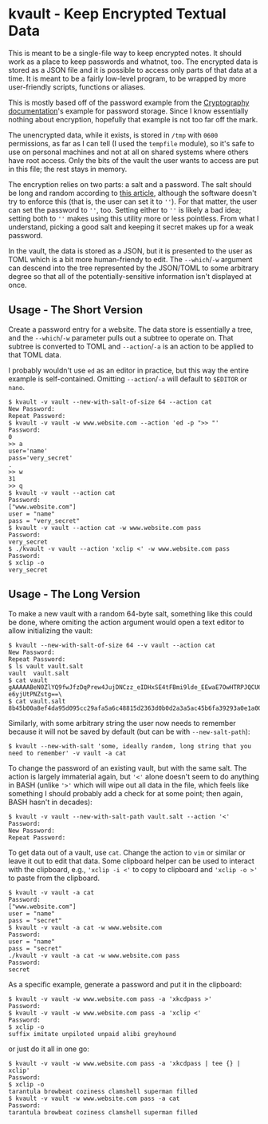# kvault - Keep Encrypted Textual Data

This is meant to be a single-file way to keep encrypted notes. It should work
as a place to keep passwords and whatnot, too. The encrypted data is stored as
a JSON file and it is possible to access only parts of that data at a time. It
is meant to be a fairly low-level program, to be wrapped by more user-friendly
scripts, functions or aliases.

This is mostly based off of the password example from the
[Cryptography documentation](https://python-docs.readthedocs.io/en/latest/scenarios/crypto.html)'s
example for password storage. Since I know essentially nothing about
encryption, hopefully that example is not too far off the mark.

The unencrypted data, while it exists, is stored in `/tmp` with `0600` permissions,
as far as I can tell (I used the `tempfile` module), so it's safe to use on
personal machines and not at all on shared systems where others have root
access. Only the bits of the vault the user wants to access are put in this file;
the rest stays in memory.

The encryption relies on two parts: a salt and a password. The salt should be
long and random according to
[this article](https://en.wikipedia.org/wiki/Salt_(cryptography)), although the
software doesn't try to enforce this (that is, the user can set it to `''`). For
that matter, the user can set the password to `''`, too. Setting either to `''` is
likely a bad idea; setting both to `''` makes using this utility more or less
pointless. From what I understand, picking a good salt and keeping it secret
makes up for a weak password.

In the vault, the data is stored as a JSON, but it is presented to the user as
TOML which is a bit more human-friendy to edit. The `--which`/`-w` argument can
descend into the tree represented by the JSON/TOML to some arbitrary degree so
that all of the potentially-sensitive information isn't displayed at once.

## Usage - The Short Version

Create a password entry for a website. The data store is essentially a tree,
and the `--which`/`-w` parameter pulls out a subtree to operate on. That subtree is
converted to TOML and `--action`/`-a` is an action to be applied to that TOML data.

I probably wouldn't use `ed` as an editor in practice, but this way the entire
example is self-contained. Omitting `--action`/`-a` will default to `$EDITOR` or
`nano`.

```
$ kvault -v vault --new-with-salt-of-size 64 --action cat
New Password:
Repeat Password:
$ kvault -v vault -w www.website.com --action 'ed -p ">> "'
Password:
0
>> a
user='name'
pass='very_secret'
.
>> w
31
>> q
$ kvault -v vault --action cat
Password:
["www.website.com"]
user = "name"
pass = "very_secret"
$ kvault -v vault --action cat -w www.website.com pass
Password:
very_secret
$ ./kvault -v vault --action 'xclip <' -w www.website.com pass
Password:
$ xclip -o
very_secret
```

## Usage - The Long Version

To make a new vault with a random 64-byte salt, something like this could be
done, where omiting the action argument would open a text editor to allow
initializing the vault:

```
$ kvault --new-with-salt-of-size 64 --v vault --action cat
New Password:
Repeat Password:
$ ls vault vault.salt
vault  vault.salt
$ cat vault
gAAAAABeN0ZlYQ9fwJfzDqPrew4JujDNCzz_eIDHxSE4tFBmi9lde_EEwaE7OwHTRPJQCU6uf_4JWDf5SPrfm-e6yjUtPNZstg==\
$ cat vault.salt
8b45b00a8ef4da95d095cc29afa5a6c48815d2363d0b0d2a3a5ac45b6fa39293a0e1a008759602cf5e5cb78de1e63c1cbb3b17b3fb53c72e7943e32d869bf9a1
```

Similarly, with some arbitrary string the user now needs to remember because it
will not be saved by default (but can be with `--new-salt-path`):

```
$ kvault --new-with-salt 'some, ideally random, long string that you need to remember' -v vault -a cat
```

To change the password of an existing vault, but with the same salt. The action
is largely immaterial again, but `'<'` alone doesn't seem to do anything in BASH
(unlike `'>'` which will wipe out all data in the file, which feels like
something I should probably add a check for at some point; then again, BASH
hasn't in decades):

```
$ kvault -v vault --new-with-salt-path vault.salt --action '<'
Password:
New Password:
Repeat Password:
```

To get data out of a vault, use `cat`. Change the action to `vim` or similar or leave it
out to edit that data. Some clipboard helper can be used to interact with the
clipboard, e.g., `'xclip -i <'` to copy to clipboard and `'xclip -o >'` to paste
from the clipboard.

```
$ kvault -v vault -a cat
Password:
["www.website.com"]
user = "name"
pass = "secret"
$ kvault -v vault -a cat -w www.website.com
Password:
user = "name"
pass = "secret"
./kvault -v vault -a cat -w www.website.com pass
Password:
secret
```

As a specific example, generate a password and put it in the clipboard:

```
$ kvault -v vault -w www.website.com pass -a 'xkcdpass >'
Password:
$ kvault -v vault -w www.website.com pass -a 'xclip <'
Password:
$ xclip -o
suffix imitate unpiloted unpaid alibi greyhound
```

or just do it all in one go:

```
$ kvault -v vault -w www.website.com pass -a 'xkcdpass | tee {} | xclip'
Password:
$ xclip -o
tarantula browbeat coziness clamshell superman filled
$ kvault -v vault -w www.website.com pass -a cat
Password:
tarantula browbeat coziness clamshell superman filled
```
